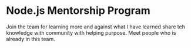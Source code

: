 # Node.js Mentorship Program

Join the team for learning more and against what I have learned share teh knowledge with community with helping purpose. Meet people who is already in this team.
